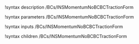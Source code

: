 !syntax description /BCs/INSMomentumNoBCBCTractionForm

!syntax parameters /BCs/INSMomentumNoBCBCTractionForm

!syntax inputs /BCs/INSMomentumNoBCBCTractionForm

!syntax children /BCs/INSMomentumNoBCBCTractionForm
